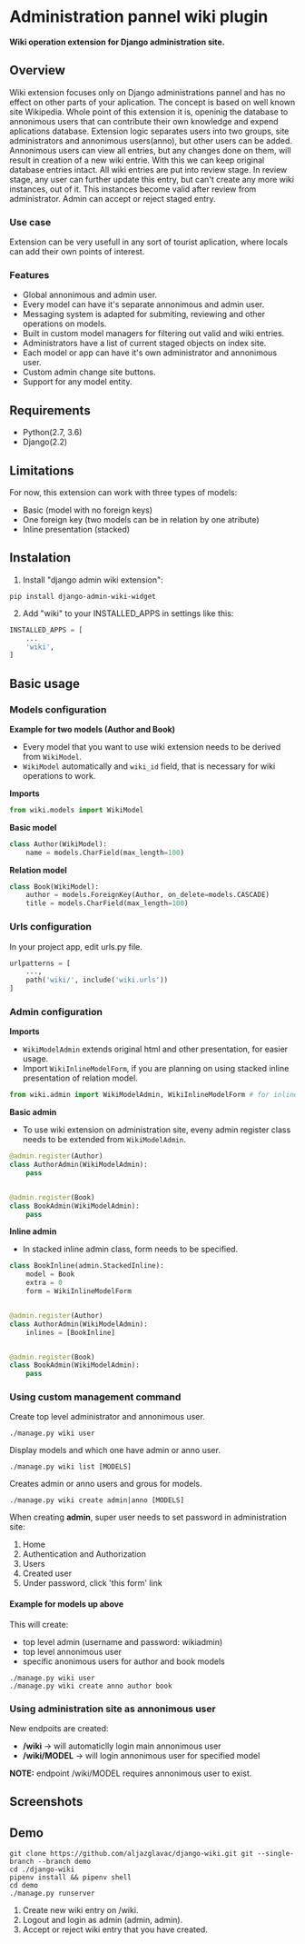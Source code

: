 # Administration pannel wiki plugin

**Wiki operation extension for Django administration site.**

## Overview 

Wiki extension focuses only on Django administrations pannel and has no effect on other parts of your aplication. The concept is based on well known site Wikipedia. Whole point of this extension it is, openinig the database to annonimous users that can contribute their own knowledge and expend aplications database. Extension logic separates users into two groups, site administrators and annonimous users(anno), but other users can be added. Annonimous users can view all entries, but any changes done on them, will result in creation of a new wiki entrie. With this we can keep original database entries intact. All wiki entries are put into review stage. In review stage, any user can further update this entry, but can't create any more wiki instances, out of it. This instances become valid after review from administrator. Admin can accept or reject staged entry.


### Use case

Extension can be very usefull in any sort of tourist aplication, where locals can add their own points of interest.


### Features

* Global annonimous and admin user.
* Every model can have it's separate annonimous and admin user.
* Messaging system is adapted for submiting, reviewing and other operations on models.
* Built in custom model managers for filtering out valid and wiki entries.
* Administrators have a list of current staged objects on index site.
* Each model or app can have it's own administrator and annonimous user.
* Custom admin change site buttons.
* Support for any model entity.


## Requirements

* Python(2.7, 3.6)
* Django(2.2)

## Limitations

For now, this extension can work with three types of models:  
* Basic (model with no foreign keys)
* One foreign key (two models can be in relation by one atribute)
* Inline presentation (stacked)

## Instalation

1. Install "django admin wiki extension":

```
pip install django-admin-wiki-widget
```

2. Add "wiki" to your INSTALLED_APPS in settings like this:

```python
INSTALLED_APPS = [
	...
	'wiki',
]
```


## Basic usage

### Models configuration

**Example for two models (Author and Book)**
* Every model that you want to use wiki extension needs to be derived from `WikiModel`.
* `WikiModel` automatically and `wiki_id` field, that is necessary for wiki operations to work.

**Imports**
```python
from wiki.models import WikiModel
```

**Basic model**
```python
class Author(WikiModel):
    name = models.CharField(max_length=100)
```

**Relation model**
```python
class Book(WikiModel):
    author = models.ForeignKey(Author, on_delete=models.CASCADE)
    title = models.CharField(max_length=100)
```


### Urls configuration
In your project app, edit urls.py file.
```python
urlpatterns = [
    ...,
    path('wiki/', include('wiki.urls'))
]
```


### Admin configuration

**Imports**
* `WikiModelAdmin` extends original html and other presentation, for easier usage.
* Import `WikiInlineModelForm`, if you are planning on using stacked inline presentation of relation model.
```python
from wiki.admin import WikiModelAdmin, WikiInlineModelForm # for inline option
```

**Basic admin**
* To use wiki extension on administration site, eveny admin register class needs to be extended from `WikiModelAdmin`.
```python
@admin.register(Author)
class AuthorAdmin(WikiModelAdmin):
    pass


@admin.register(Book)
class BookAdmin(WikiModelAdmin):
    pass
```

**Inline admin** 
* In stacked inline admin class, form needs to be specified.
```python
class BookInline(admin.StackedInline):
    model = Book
    extra = 0
    form = WikiInlineModelForm


@admin.register(Author)
class AuthorAdmin(WikiModelAdmin):
    inlines = [BookInline]


@admin.register(Book)
class BookAdmin(WikiModelAdmin):
    pass
```


### Using custom management command 

Create top level administrator and annonimous user.
```
./manage.py wiki user
```

Display models and which one have admin or anno user.
```
./manage.py wiki list [MODELS]
```

Creates admin or anno users and grous for models.   
```
./manage.py wiki create admin|anno [MODELS]
```
When creating **admin**, super user needs to set password in administration site:
1. Home
2. Authentication and Authorization
3. Users
4. Created user
5. Under password, click 'this form' link


#### Example for models up above

This will create:
* top level admin (username and password: wikiadmin)
* top level annonimous user
* specific anonimous users for author and book models
```
./manage.py wiki user 
./manage.py wiki create anno author book
```

### Using administration site as annonimous user

New endpoits are created:
* **/wiki** -> will automaticlly login main annonimous user
* **/wiki/MODEL** -> will login annonimous user for specified model

**NOTE:** endpoint /wiki/MODEL requires annonimous user to exist.

## Screenshots

## Demo

```
git clone https://github.com/aljazglavac/django-wiki.git git --single-branch --branch demo 
cd ./django-wiki
pipenv install && pipenv shell
cd demo
./manage.py runserver
```

1. Create new wiki entry on /wiki.
2. Logout and login as admin (admin, admin).
3. Accept or reject wiki entry that you have created.
